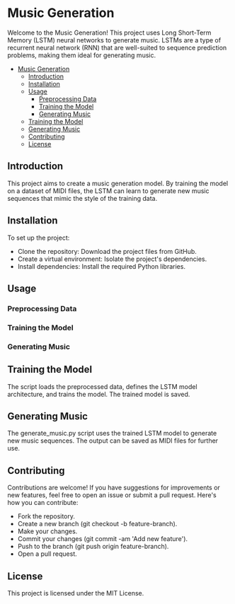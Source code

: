 # Music Generation
Welcome to the Music Generation! This project uses Long Short-Term Memory (LSTM) neural networks to generate music. LSTMs are a type of recurrent neural network (RNN) that are well-suited to sequence prediction problems, making them ideal for generating music.

- [Music Generation](#music-generation)
  - [Introduction](#introduction)
  - [Installation](#installation)
  - [Usage](#usage)
    - [Preprocessing Data](#preprocessing-data)
    - [Training the Model](#training-the-model)
    - [Generating Music](#generating-music)
  - [Training the Model](#training-the-model-1)
  - [Generating Music](#generating-music-1)
  - [Contributing](#contributing)
  - [License](#license)


## Introduction
This project aims to create a music generation model. By training the model on a dataset of MIDI files, the LSTM can learn to generate new music sequences that mimic the style of the training data.

## Installation
To set up the project:

* Clone the repository: Download the project files from GitHub.
* Create a virtual environment: Isolate the project's dependencies.
* Install dependencies: Install the required Python libraries.
## Usage
### Preprocessing Data

### Training the Model

### Generating Music

## Training the Model
The script loads the preprocessed data, defines the LSTM model architecture, and trains the model. The trained model is saved.

## Generating Music
The generate_music.py script uses the trained LSTM model to generate new music sequences. The output can be saved as MIDI files for further use.

## Contributing
Contributions are welcome! If you have suggestions for improvements or new features, feel free to open an issue or submit a pull request. Here's how you can contribute:

* Fork the repository.
* Create a new branch (git checkout -b feature-branch).
* Make your changes.
* Commit your changes (git commit -am 'Add new feature').
* Push to the branch (git push origin feature-branch).
* Open a pull request.
## License
This project is licensed under the MIT License.

